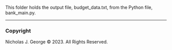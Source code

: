 This folder holds the output file, budget_data.txt, from the Python file, bank_main.py.

----

### Copyright

Nicholas J. George © 2023. All Rights Reserved.
